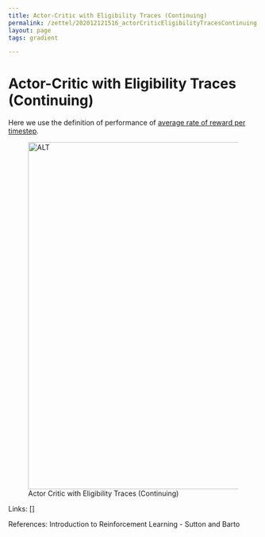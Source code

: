 ```yaml
---
title: Actor-Critic with Eligibility Traces (Continuing)
permalink: /zettel/202012121516_actorCriticEligibilityTracesContinuing
layout: page
tags: gradient

---
```

# Actor-Critic with Eligibility Traces (Continuing)

Here we use the definition of performance of [average rate of reward per timestep](TODOs).

<figure>
  <img src="/zettel/Images/ReinforcementLearning/ActorCriticEligibilityTracesContinueingPi.png"
     alt="ALT"
     class="centerImage"
     style="width: 700px;" />
  <figcaption> Actor Critic with Eligibility Traces (Continuing) </figcaption>
</figure>

Links: []

References: Introduction to Reinforcement Learning - Sutton and Barto

